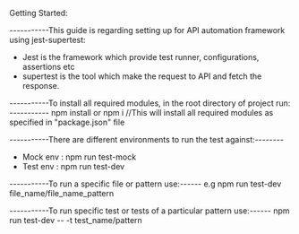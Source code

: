 Getting Started:

-----------This guide is regarding setting up for API automation framework using jest-supertest:
* Jest is the framework which provide test runner, configurations, assertions etc
* supertest is the tool which make the request to API and fetch the response. 

-----------To install all required modules, in the root directory of project run: -----------
npm install or npm i //This will install all required modules as specified in "package.json" file

-----------There are different environments to run the test against:--------
* Mock env : npm run test-mock
* Test env : npm run test-dev

-----------To run a specific file or pattern use:------
e.g npm run test-dev file_name/file_name_pattern

-----------To run specific test or tests of a particular pattern use:------
npm run test-dev -- -t test_name/pattern
